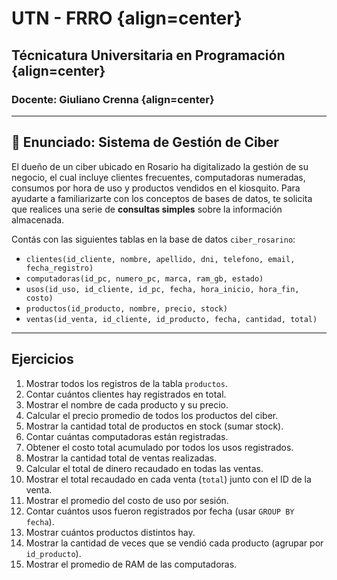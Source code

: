 # UTN - FRRO {align=center}
## Técnicatura Universitaria en Programación {align=center}
### Docente: Giuliano Crenna {align=center}

---

## 📝 Enunciado: **Sistema de Gestión de Ciber**

El dueño de un ciber ubicado en Rosario ha digitalizado la gestión de su negocio, el cual incluye clientes frecuentes, computadoras numeradas, consumos por hora de uso y productos vendidos en el kiosquito. Para ayudarte a familiarizarte con los conceptos de bases de datos, te solicita que realices una serie de **consultas simples** sobre la información almacenada.

Contás con las siguientes tablas en la base de datos `ciber_rosarino`:

* `clientes(id_cliente, nombre, apellido, dni, telefono, email, fecha_registro)`
* `computadoras(id_pc, numero_pc, marca, ram_gb, estado)`
* `usos(id_uso, id_cliente, id_pc, fecha, hora_inicio, hora_fin, costo)`
* `productos(id_producto, nombre, precio, stock)`
* `ventas(id_venta, id_cliente, id_producto, fecha, cantidad, total)`

---

## Ejercicios

1. Mostrar todos los registros de la tabla `productos`.
2. Contar cuántos clientes hay registrados en total.
3. Mostrar el nombre de cada producto y su precio.
4. Calcular el precio promedio de todos los productos del ciber.
5. Mostrar la cantidad total de productos en stock (sumar stock).
6. Contar cuántas computadoras están registradas.
7. Obtener el costo total acumulado por todos los usos registrados.
8. Mostrar la cantidad total de ventas realizadas.
9. Calcular el total de dinero recaudado en todas las ventas.
10. Mostrar el total recaudado en cada venta (`total`) junto con el ID de la venta.
11. Mostrar el promedio del costo de uso por sesión.
12. Contar cuántos usos fueron registrados por fecha (usar `GROUP BY fecha`).
13. Mostrar cuántos productos distintos hay.
14. Mostrar la cantidad de veces que se vendió cada producto (agrupar por `id_producto`).
15. Mostrar el promedio de RAM de las computadoras.
